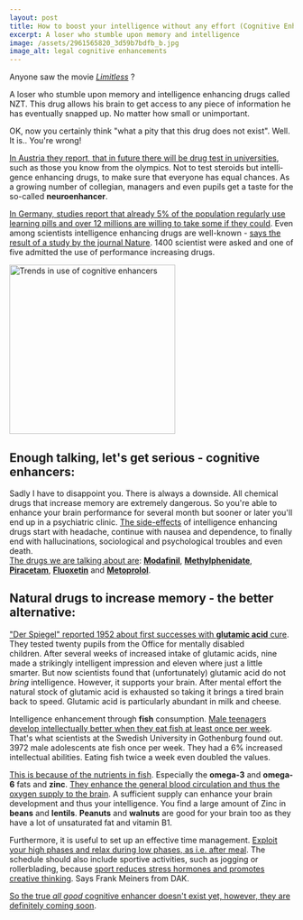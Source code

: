 ```yaml
---
layout: post
title: How to boost your intelligence without any effort (Cognitive Enhancers)
excerpt: A loser who stumble upon memory and intelligence
image: /assets/2961565820_3d59b7bdfb_b.jpg
image_alt: legal cognitive enhancements
---
```


<p>Anyone saw the movie <em><a href="http://www.telegraph.co.uk/culture/film/filmreviews/8404773/Limitless-review.html">Limitless</a></em> ?</p>
<p lang="en-US">A loser who stumble upon memory and intelligence enhancing drugs called NZT. This drug allows his brain to get access to any piece of information he has eventually snapped up. No matter how small or unimportant.</p>
<p lang="en-US">OK, now you certainly think "what a pity that this drug does not exist". Well. It is.. You're wrong!</p>
<p lang="en-US"><a href="http://www.krone.at/Gesund-Fit/Intelligenz-Steigerung_durch_Power-Pillen-Gehirn-Doping-Story-227216">In Austria they report, that in future there will be drug test in universities</a>, such as those you know from the olympics. Not to test steroids but intelligence enhancing drugs, to make sure that everyone has equal chances. As a growing number of collegian, managers and even pupils get a taste for the so-called <strong>neuroenhancer</strong>.</p>
<p><a href="http://www.krm-media.de/gesundheit/gesundheitsratgeber/5518-gehirn-doping-intelligenz-steigerung-durch-pillen.html">In Germany, studies report that already 5% of the population regularly use learning pills and over 12 millions are willing to take some if they could</a>. Even among scientists intelligence enhancing drugs are well-known - <a href="http://www.nature.com/news/2008/080409/full/452674a.html">says the result of a study by the journal Nature</a>. 1400 scientist were asked and one of five admitted the use of performance increasing drugs.</p>
<p lang="en-US"><a href="http://blog.thibaultjanbeyer.com/wp-content/uploads/2014/03/452674a-i2.0.jpg"><img class="aligncenter wp-image-21 size-medium" title="Trends in use of cognitive enhancers" src="{{ site.baseurl }}/assets/452674a-i2.0-294x300.jpg" alt="Trends in use of cognitive enhancers" width="294" height="300" /></a></p>
<h2 lang="en-US">Enough talking, let's get serious - cognitive enhancers:</h2>
<p>Sadly I have to disappoint you. There is always a downside. All chemical drugs that increase memory are extremely dangerous. So you're able to enhance your brain performance for several month but sooner or later you'll end up in a psychiatric clinic. <a href="http://www.onmeda.de/medikamente/index.html">The side-effects</a> of intelligence enhancing drugs start with headache, continue with nausea and dependence, to finally end with hallucinations, sociological and psychological troubles and even death.<br />
<a href="http://www.krm-media.de/gesundheit/gesundheitsratgeber/5518-gehirn-doping-intelligenz-steigerung-durch-pillen.html">The drugs we are talking about are</a>: <a href="http://en.wikipedia.org/wiki/Modafinil"><strong>Modafinil</strong></a>, <a href="http://en.wikipedia.org/wiki/Methylphenidate"><strong>Methylphenidate</strong></a>, <a href="http://en.wikipedia.org/wiki/Piracetam"><strong>Piracetam</strong></a>, <a href="http://en.wikipedia.org/wiki/Fluoxetin"><strong>Fluoxetin</strong></a> and <a href="http://en.wikipedia.org/wiki/Metoprolol"><strong>Metoprolol</strong></a>.</p>
<h2>Natural drugs to increase memory - the better alternative:</h2>
<p><a href="http://www.spiegel.de/spiegel/print/d-21976791.html">"Der Spiegel" reported 1952 about first successes with <strong>glutamic acid</strong> cure</a>. They tested twenty pupils from the Office for mentally disabled children. After several weeks of increased intake of glutamic acids, nine made a strikingly intelligent impression and eleven where just a little smarter. But now scientists found that (unfortunately) glutamic acid do not <em>bring</em> intelligence. However, it supports your brain. After mental effort the natural stock of glutamic acid is exhausted so taking it brings a tired brain back to speed. Glutamic acid is particularly abundant in milk and cheese.</p>
<p>Intelligence enhancement through <strong>fish</strong> consumption. <a href="http://www.fr-online.de/sport/zusammenhang-von-intelligenz-und-fisch/-/1472784/3070066/-/index.html">Male teenagers develop intellectually better when they eat fish at least once per week</a>. That's what scientists at the Swedish University in Gothenburg found out. 3972 male adolescents ate fish once per week. They had a 6% increased intellectual abilities. Eating fish twice a week even doubled the values.</p>
<p><a href="http://www.iq-doktor.de/wordpress/?p=144">This is because of the nutrients in fish</a>. Especially the <strong>omega-3</strong> and <strong>omega-6</strong> fats and <strong>zinc</strong>. <a href="http://www.gesundheit.de/ernaehrung/ernaehrung-und-vorsorge/gesundheitsvorsorge-durch-richtiges-essen/was-hat-es-mit-den-omega-3-fettsaeuren-auf-sich-teil-ii">They enhance the general blood circulation and thus the oxygen supply to the brain</a>. A sufficient supply can enhance your brain development and thus your intelligence. You find a large amount of Zinc in <strong>beans</strong> and <strong>lentils</strong>. <strong>Peanuts</strong> and <strong>walnuts</strong> are good for your brain too as they have a lot of unsaturated fat and vitamin B1.</p>
<p>Furthermore, it is useful to set up an effective time management. <a href="http://www.presse.dak.de/ps.nsf/sbl/E9E44DFF21CB28D0C12575B20039557C?open">Exploit your high phases and relax during low phases, as i.e. after meal</a>. The schedule should also include sportive activities, such as jogging or rollerblading, because <a href="http://www.presse.dak.de/ps.nsf/sbl/0DD2F8CC3BA3E6E4C1257568005286A8?open">sport reduces stress hormones and promotes creative thinking</a>. Says Frank Meiners from DAK.</p>
<p><a href="http://www.telegraph.co.uk/news/main.jhtml;jsessionid=DLV22JAEMAXUTQFIQMFCFFOAVCBQYIV0?xml=/news/2007/04/18/ndrugs18.xml">So the true <em>all good</em> cognitive enhancer doesn't exist yet, however, they are definitely coming soon</a>.</p>
